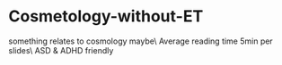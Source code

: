 # Cosmetology-without-ET
something relates to cosmology maybe\\
Average reading time 5min per slides\\
ASD & ADHD friendly
